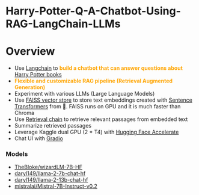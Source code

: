 # Harry-Potter-Q-A-Chatbot-Using-RAG-LangChain-LLMs

# Overview

- Use [Langchain](https://python.langchain.com/en/latest/index.html) to **<font color='orange'>build a chatbot that can answer questions about</font>** [Harry Potter books](https://www.kaggle.com/datasets/hinepo/harry-potter-books-in-pdf-1-7)
- **<font color='orange'>Flexible and customizable RAG pipeline (Retrieval Augmented Generation)</font>**
- Experiment with various LLMs (Large Language Models)
- Use [FAISS vector store](https://python.langchain.com/docs/integrations/vectorstores/faiss) to store text embeddings created with [Sentence Transformers](https://huggingface.co/sentence-transformers/all-MiniLM-L6-v2) from 🤗. FAISS runs on GPU and it is much faster than Chroma
- Use [Retrieval chain](https://python.langchain.com/docs/modules/data_connection/retrievers/) to retrieve relevant passages from embedded text
- Summarize retrieved passages
- Leverage Kaggle dual GPU (2 * T4) with [Hugging Face Accelerate](https://huggingface.co/docs/accelerate/index)
- Chat UI with [Gradio](https://www.gradio.app/guides/quickstart)

### Models

- [TheBloke/wizardLM-7B-HF](https://huggingface.co/TheBloke/wizardLM-7B-HF)
- [daryl149/llama-2-7b-chat-hf](https://huggingface.co/daryl149/llama-2-7b-chat-hf)
- [daryl149/llama-2-13b-chat-hf](https://huggingface.co/daryl149/llama-2-13b-chat-hf)
- [mistralai/Mistral-7B-Instruct-v0.2](https://huggingface.co/mistralai/Mistral-7B-Instruct-v0.2)
